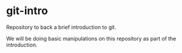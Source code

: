 # git-intro
Repository to back a brief introduction to git.

We will be doing basic manipulations on this repository as part of the introduction.